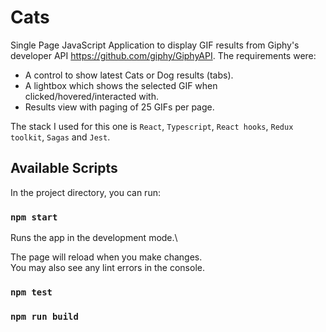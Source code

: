 # Cats
Single Page JavaScript Application to display GIF results from Giphy's developer API https://github.com/giphy/GiphyAPI.
The requirements were:
- A control to show latest Cats or Dog results (tabs).
- A lightbox which shows the selected GIF when clicked/hovered/interacted with.
- Results view with paging of 25 GIFs per page.

The stack I used for this one is `React`, `Typescript`, `React hooks`, `Redux toolkit`, `Sagas` and `Jest`.

## Available Scripts

In the project directory, you can run:

### `npm start`

Runs the app in the development mode.\

The page will reload when you make changes.\
You may also see any lint errors in the console.

### `npm test`


### `npm run build`


